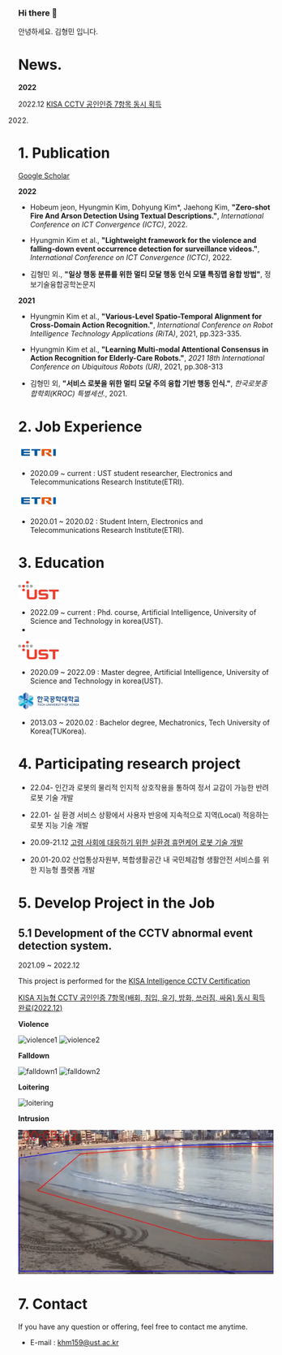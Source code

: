 ### Hi there 👋

안녕하세요. 김형민 입니다. 

# News. 

  **2022** 
  
  2022.12 [KISA CCTV 공인인증 7항목 동시 획득](https://www.ksecurity.or.kr/user/extra/kisis/94/certification/certificationList2/jsp/LayOutPage.do?setIdx=2) 
  
  2022.
  

# 1. Publication

  [Google Scholar](https://scholar.google.com/citations?user=GtOKDNoAAAAJ&hl=ko)


  **2022** 
  - Hobeum jeon, Hyungmin Kim, Dohyung Kim*, Jaehong Kim, **"Zero-shot Fire And Arson Detection Using Textual Descriptions."**, *International Conference on ICT Convergence (ICTC)*, 2022.
  
  - Hyungmin Kim et al., **"Lightweight framework for the violence and falling-down event occurrence detection for surveillance videos."**, *International Conference on ICT Convergence (ICTC)*, 2022.
  
  - 김형민 외., **"일상 행동 분류를 위한 멀티 모달 행동 인식 모델 특징맵 융합 방법"**, 정보기술융합공학논문지
  
  **2021**

  - Hyungmin Kim et al., **"Various-Level Spatio-Temporal Alignment for Cross-Domain Action Recognition."**, *International Conference on Robot Intelligence Technology Applications (RiTA)*, 2021, pp.323-335. 

  - Hyungmin Kim et al., **"Learning Multi-modal Attentional Consensus in Action Recognition for Elderly-Care Robots."**, *2021 18th International Conference on Ubiquitous Robots (UR)*, 2021, pp.308-313 

  - 김형민 외, **"서비스 로봇을 위한 멀티 모달 주의 융합 기반 행동 인식."**, *한국로봇종합학회(KROC) 특별세션.*, 2021.
  

# 2. Job Experience 

  ![etri](/assets/etri.png)

  - 2020.09 ~ current : UST student researcher, Electronics and Telecommunications Research Institute(ETRI).

  ![etri](/assets/etri.png) 

  - 2020.01 ~ 2020.02 : Student Intern, Electronics and Telecommunications Research Institute(ETRI).

# 3. Education

  ![ust](/assets/ust.png)

  -  2022.09 ~ current : Phd. course, Artificial Intelligence, University of Science and Technology in korea(UST).
  -  
  ![ust](/assets/ust.png)

  -  2020.09 ~ 2022.09 : Master degree, Artificial Intelligence, University of Science and Technology in korea(UST). 

  ![tukorea](/assets/tukorea.png)  

  - 2013.03 ~ 2020.02 : Bachelor degree, Mechatronics, Tech University of Korea(TUKorea). 

# 4. Participating research project 
  - 22.04-      인간과 로봇의 물리적 인지적 상호작용을 통하여 정서 교감이 가능한 반려로봇 기술 개발
  
  - 22.01-      실 환경 서비스 상황에서 사용자 반응에 지속적으로 지역(Local) 적응하는 로봇 지능 기술 개발
  
  - 20.09-21.12 [고령 사회에 대응하기 위한 실환경 휴먼케어 로봇 기술 개발](https://ai4robot.github.io/)
  
  - 20.01-20.02 산업통상자원부, 복합생활공간 내 국민체감형 생활안전 서비스를 위한 지능형 플랫폼 개발 

# 5. Develop Project in the Job

## 5.1 Development of the CCTV abnormal event detection system. 
  
  2021.09 ~ 2022.12

  This project is performed for the [KISA Intelligence CCTV Certification](https://www.ksecurity.or.kr/kisis/subIndex/91.do)
  
  [KISA 지능형 CCTV 공인인증 7항목(배회, 침입, 유기, 방화, 쓰러짐, 싸움) 동시 획득 완료(2022.12)](https://www.ksecurity.or.kr/user/extra/kisis/94/certification/certificationList2/jsp/LayOutPage.do?setIdx=2) 

  **Violence** 

  ![violence1](/assets/violence01.gif) 
  ![violence2](/assets/violence03.gif) 
   
  **Falldown**

  ![falldown1](/assets/falldown01.gif)
  ![falldown2](/assets/falldown04.gif)

  **Loitering**

  ![loitering](/assets/loitering.gif)
  
  **Intrusion**

  ![inttrusion](/assets/intrusion.gif)
  

# 7. Contact

  If you have any question or offering, feel free to contact me anytime.

  - E-mail : khm159@ust.ac.kr
